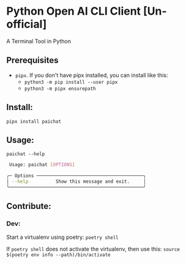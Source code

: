 # Python Open AI CLI Client [Un-official]

A Terminal Tool in Python

## Prerequisites
- `pipx`. If you don't have pipx installed, you can install like this:
  - `python3 -m pip install --user pipx`
  - `python3 -m pipx ensurepath`

## Install:
`pipx install paichat`

## Usage:
`paichat --help`

```sh
 Usage: paichat [OPTIONS]

╭─ Options ───────────────────────────────────────╮
│ --help          Show this message and exit.     │
╰─────────────────────────────────────────────────╯
```

## Contribute:

### Dev:

Start a virtualenv using poetry: `poetry shell`

If `poetry shell` does not activate the virtualenv, then use this:
`source $(poetry env info --path)/bin/activate`
